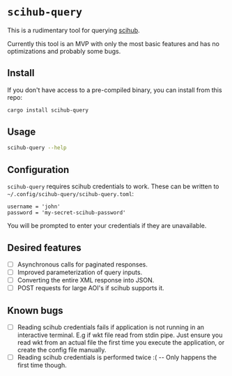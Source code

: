 # `scihub-query`

This is a rudimentary tool for querying [scihub](https://scihub.copernicus.eu/dhus/search).

Currently this tool is an MVP with only the most basic features and has no optimizations and probably some bugs.

## Install

If you don't have access to a pre-compiled binary, you can install from this repo:

```sh
cargo install scihub-query
```

## Usage

```sh
scihub-query --help
```

## Configuration

`scihub-query` requires scihub credentials to work. These can be written to `~/.config/scihub-query/scihub-query.toml`:

```
username = 'john'
password = 'my-secret-scihub-password'
```

You will be prompted to enter your credentials if they are unavailable.

## Desired features

- [ ] Asynchronous calls for paginated responses.
- [ ] Improved parameterization of query inputs.
- [ ] Converting the entire XML response into JSON.
- [ ] POST requests for large AOI's if scihub supports it.

## Known bugs
- [ ] Reading scihub credentials fails if application is not running in an interactive terminal. E.g if wkt file read from stdin pipe. Just ensure you read wkt from an actual file the first time you execute the application, or create the config file manually.
- [ ] Reading scihub credentials is performed twice :( -- Only happens the first time though.
